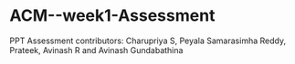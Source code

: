 # ACM--week1-Assessment
PPT Assessment contributors:
Charupriya S,
Peyala Samarasimha Reddy,
Prateek,
Avinash R and
Avinash Gundabathina
